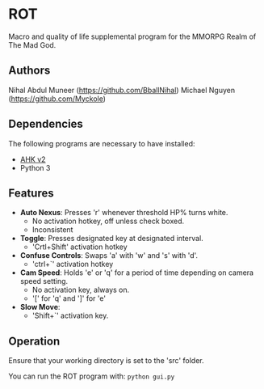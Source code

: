 # ROT

Macro and quality of life supplemental program for the MMORPG Realm of The Mad God.

## Authors
Nihal Abdul Muneer (https://github.com/BballNihal)
Michael Nguyen (https://github.com/Myckole)

## Dependencies
The following programs are necessary to have installed:
* [AHK v2](https://www.autohotkey.com/docs/v2/howto/Install.htm)
* Python 3

## Features
*  **Auto Nexus**: Presses 'r' whenever threshold HP% turns white.
    * No activation hotkey, off unless check boxed.
    * Inconsistent
*  **Toggle**: Presses designated key at designated interval.
    * 'Crtl+Shift' activation hotkey
*  **Confuse Controls**: Swaps 'a' with 'w' and 's' with 'd'.
    * 'ctrl+`' activation hotkey
*  **Cam Speed**: Holds 'e' or 'q' for a period of time depending on camera speed setting.
    * No activation key, always on.
    * '[' for 'q' and ']' for 'e'
*  **Slow Move**: 
    * 'Shift+`' activation key.
## Operation
Ensure that your working directory is set to the 'src' folder.

You can run the ROT program with: ```python gui.py```